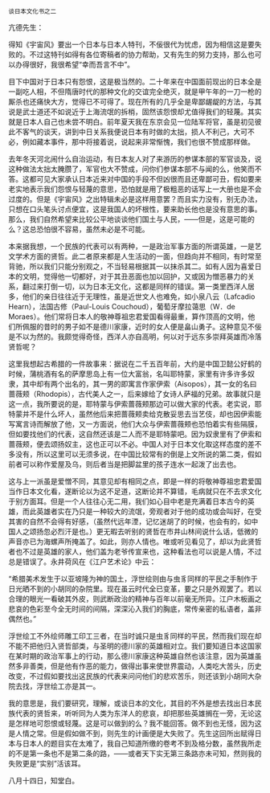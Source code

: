     谈日本文化书之二 

   亢德先生：

   得知《宇宙风》要出一个日本与日本人特刊，不佞很代为忧虑，因为相信这是要失败的。不过这特刊如得有各位寄稿者的协力帮助，又有先生的努力支持，那么也可以办得很好，我很希望“幸而吾言不中”。

   目下中国对于日本只有怨恨，这是极当然的。二十年来在中国面前现出的日本全是一副吃人相，不但隋唐时代的那种文化的交谊完全绝灭，就是甲午年的一刀一枪的厮杀也还痛快大方，觉得已不可得了。现在所有的几乎全是卑鄙龌龊的方法，与其说是武士道还不如说近于上海流氓的拆梢，固然该怨恨却尤值得我们的轻蔑。其实就是日本人自己也未尝不明白。前年夏天我在东京会见一位陆军将官，虽是初见彼此不客气的谈天，讲到中日关系我便说日本有时做的太拙，损人不利己，大可不必，例如藏本事件，那中将接着说，说起来非常惭愧，我们也很不赞成那样做。

   去年冬天河北闹什么自治运动，有日本友人对了来游历的参谋本部的军官谈及，说这种做法太拙太腌臜了，军官也大不赞成，问你们参谋本部不与闻的么，他笑而不答。这都可见大家承认日本近来对中国的手段不但凶很而且还卑鄙可丑，假如要来老实地表示我们怨恨与轻蔑的意思，恐怕就是用了极粗恶的话写上一大册也是不会过度的。但是《宇宙风》之出特辑未必是这样用意罢？而且实力没有，别无办法，只想在口头笔头讨点便宜，这是我国人的坏根性，要来助长他也是没有意思的事。那么，我们自然希望来比较公平地谈谈他们国土与人民，——但是，这是可能的么？这总恐怕很不容易，虽然未必是不可能。

   本来据我想，一个民族的代表可以有两种，一是政治军事方面的所谓英雄，一是艺文学术方面的贤哲。此二者原来都是人生活动的一面，但趋向并不相同，有时常至背驰，所以我们只能分别观之，不当轻易根据其一以抹杀其二。如有人因为喜爱日本的文明，觉得他一切都好，对于其丑恶面也加以回护，又或因为憎恶暴力的关系，翻过来打倒一切，以为日本无文化，这都是同样的错误。第一类里西洋人居多，他们的亲日往往近于无理性，虽是近世文人也难免，如小泉八云（Lafcadio Hearn），法国古修（Paul-Louis Couchoud），葡萄牙摩拉蔼思（W．de Moraes）。他们常将日本人的敬神尊祖忠君爱国看得最重，算作顶高的文明，他们所佩服的昔时的男子如不是德川家康，近时的女人便是畠山勇子。这种意见不佞是不以为然的。我颇觉得奇怪，西洋人亦自高明，何以对于远东多崇拜英雄而冷落贤哲呢？

   这里我想起古希腊的一件故事来：据说在二千五百年前，大约是中国卫懿公好鹤的时候，蒲桃酒有名的萨摩思岛上有一位大富翁，名叫耶特蒙，家里有许多许多奴隶，其中却有两个出名的，其一男的即寓言作家伊索（Aisopos），其一女的名曰蔷薇颊（Rhodopis），古代美人之一，后来嫁给了女诗人萨福的兄弟。故事就只是这一点，我所要说的是，耶特蒙与伊索蔷薇颊那边可以做大家的代表。老实说，耶特蒙并不是什么坏人，虽然他后来把蔷薇颊卖给克散妥思去当艺伎，却也因伊索能写寓言诗而解放了他，又一方面说，他们大众与伊索蔷薇颊也恐怕着实有些隔膜，但如要找他们的代表，这自然还该是二人而不是耶特蒙吧。因为奴隶里有了伊索和蔷薇颊，便去颂扬奴主，这也正可以不必。中国人对于日本文化取这样态度的差不多没有，所以这里可以无须多说，在中国比较常有的倒是上文所说的第二类，假如前者可以称作爱屋及乌，则后者当是把脚盆里的孩子连水一起泼了出去也。

   这与上一派虽是爱憎不同，其意见却有相同之点，即是一样的将敬神尊祖忠君爱国当作日本文化看，遂断论以为这不足道，这断论并不算错，毛病就只在不去求文化于别方面耳。但是一个人往往心无二用，我们如心目中老是充满着日本古今的英雄，而此英雄者实在乃只是一种较大的流氓，旁观者对于他的成功或会叫好，在受其害的自然不会得有好感，（虽然代远年湮，记忆迷胡了的时候，也会有的，如中国人之颂扬忽必烈汗是也。）更无暇去听别的贤哲在市井山林间说什么话，低微的声音亦已为海螺声所掩盖了。如此，则亦人情也。唯或听见看见了，却以为此贤哲者也不过是英雄的家人，他们盖为老爷传宣来也，这种看法也可以说是人情，不过总是错误了。永井荷风在《江户艺术论》中云：

   “希腊美术发生于以亚坡隆为神的国土，浮世绘则由与虫豸同样的平民之手制作于日光晒不到的小胡同的杂院里。现在虽云时代全已变革，要之只是外观罢了。若以合理的眼光一看破其外皮，则武断政治的精神与百年以前毫无所异。江户木板画之悲哀的色彩至今全无时间的间隔，深深沁入我们的胸底，常传亲密的私语者，盖非偶然也。”

   浮世绘工不外绘师雕工印工三者，在当时诚只是虫豸同样的平民，然而我们现在却不能不把他归入贤哲部类，与圣明的德川家的英雄相对立。我们要知道日本这国家在某时期的政治军事上的行动，那么德川家康这种英雄自然也该注意，因为英雄虽然多非善类，但是他有作恶的能力，做得出事来使世界震动，人类吃大苦头，历史改变，不过假如要找出这民族的代表来问问他们的悲欢苦乐，则还该到小胡同大杂院去找，浮世绘工亦是其一。

   我的意思是，我们要研究，理解，或谈日本的文化，其目的不外是想去找出日本民族代表的贤哲来，听听同为人类为东洋人的悲哀，却把那些英雄搁在一旁，无论这是怎样地可怨恨或轻蔑。这是可以做到的么？我不能回答。做不到也无怪，因为这是人情之常。但是假如做不到，则先生的计画便是大失败了。先生这回所出赋得日本与日本人的题目实在太难了，我自己知道所缴的卷考不到及格分数，虽然我所走的不是第一条也不是第二条的路，——或者天下实无第三条路亦未可知，然则我的失败更是“实别”活该耳。

   八月十四日，知堂白。

